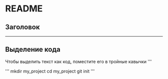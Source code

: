 # README

## Заголовок

----

## Выделение кода

Чтобы выделить текст как код, поместите его в тройные кавычки '''

'''
mkdir my_project
cd my_project
git init
'''